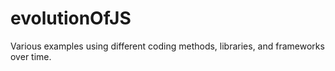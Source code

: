 # evolutionOfJS

Various examples using different coding methods, libraries, and frameworks over time.